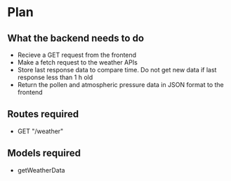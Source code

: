 # Plan

## What the backend needs to do

- Recieve a GET request from the frontend
- Make a fetch request to the weather APIs
- Store last response data to compare time. Do not get new data if last response less than 1 h old
- Return the pollen and atmospheric pressure data in JSON format to the frontend

## Routes required

- GET "/weather"

## Models required

- getWeatherData
